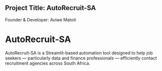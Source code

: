 ## Project Title: AutoRecruit-SA
Founder & Developer: Aviwe Matoti
# AutoRecruit-SA
AutoRecruit-SA is a Streamlit-based automation tool designed to help job seekers — particularly data and finance professionals — efficiently contact recruitment agencies across South Africa.
